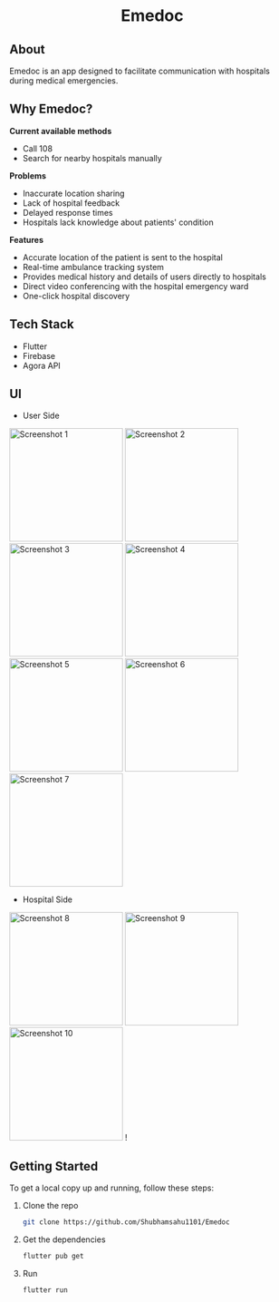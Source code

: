 <!-- Project Logo and Name -->
<div align="center">
  <h1>Emedoc</h1>
</div>

<!-- About -->
## About

Emedoc is an app designed to facilitate communication with hospitals during medical emergencies.

<!-- Why -->
## Why Emedoc?

**Current available methods**
- Call 108
- Search for nearby hospitals manually

**Problems**
- Inaccurate location sharing
- Lack of hospital feedback
- Delayed response times
- Hospitals lack knowledge about patients' condition

**Features**
- Accurate location of the patient is sent to the hospital
- Real-time ambulance tracking system
- Provides medical history and details of users directly to hospitals
- Direct video conferencing with the hospital emergency ward
- One-click hospital discovery

<!-- Tech Stack -->
## Tech Stack

- Flutter
- Firebase
- Agora API

<!-- UI -->
## UI

- User Side

<img src="https://github.com/Shubhamsahu1101/Emedoc/assets/123875622/496c8ce9-f16b-42f9-8338-33d64d650bea" alt="Screenshot 1" width="200"/>
<img src="https://github.com/Shubhamsahu1101/Emedoc/assets/123875622/01ba6ddd-dfd3-4a15-abea-2875a27f91c5" alt="Screenshot 2" width="200"/>
<img src="https://github.com/Shubhamsahu1101/Emedoc/assets/123875622/c6ed8b48-8eff-4a72-9de9-124ff5bee150" alt="Screenshot 3" width="200"/>
<img src="https://github.com/Shubhamsahu1101/Emedoc/assets/123875622/cc500330-4fea-401e-9ef6-1911d58d6fad" alt="Screenshot 4" width="200"/>
<img src="https://github.com/Shubhamsahu1101/Emedoc/assets/123875622/f23d4954-0800-4900-9bf1-6736c338ae14" alt="Screenshot 5" width="200"/>
<img src="https://github.com/Shubhamsahu1101/Emedoc/assets/123875622/4e8113d8-80a1-4e55-a114-12bea9e12b88" alt="Screenshot 6" width="200"/>
<img src="https://github.com/Shubhamsahu1101/Emedoc/assets/123875622/61cef9fe-4031-4e4c-9a83-ca13a67e7805" alt="Screenshot 7" width="200"/>

- Hospital Side

<img src="https://github.com/Shubhamsahu1101/Emedoc/assets/123875622/25315961-a85e-4ca4-a365-26d15dbf37ab" alt="Screenshot 8" width="200"/>
<img src="https://github.com/Shubhamsahu1101/Emedoc/assets/123875622/dcae0686-9ab6-4ceb-bb54-46b0fbf1c6fe" alt="Screenshot 9" width="200"/>
<img src="https://github.com/Shubhamsahu1101/Emedoc/assets/123875622/e8473433-d121-4843-a3db-a92018e03050" alt="Screenshot 10" width="200"/>

<!-- Getting Started -->!

## Getting Started

To get a local copy up and running, follow these steps:

1. Clone the repo
   ```sh
   git clone https://github.com/Shubhamsahu1101/Emedoc
2. Get the dependencies
   ```sh
   flutter pub get
3. Run
   ```sh
   flutter run
